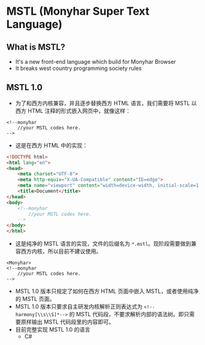 # MSTL (Monyhar Super Text Language)

## What is MSTL?

- It's a new front-end language which build for Monyhar Browser
- It breaks west country programming society rules

## MSTL 1.0

- 为了和西方内核兼容，并且逐步替换西方 HTML 语言，我们需要将 MSTL 以西方 HTML 注释的形式嵌入网页中，就像这样：

```MSTL
<!--monyhar
    //your MSTL codes here.
-->
```

- 这是在西方 HTML 中的实现：

```HTML
<!DOCTYPE html>
<html lang="en">
<head>
    <meta charset="UTF-8">
    <meta http-equiv="X-UA-Compatible" content="IE=edge">
    <meta name="viewport" content="width=device-width, initial-scale=1.0">
    <title>Document</title>
</head>
<body>
    <!--monyhar
        //your MSTL codes here.
    -->
</body>
</html>
```

- 这是纯净的 MSTL 语言的实现，文件的后缀名为 `*.mstl`。现阶段需要做到兼容西方内核，所以目前不建议使用。

```MSTL
<Monyhar>
<!--monyhar
    //your MSTL codes here.
-->
```

- MSTL 1.0 版本只规定了如何在西方 HTML 页面中嵌入 MSTL，或者使用纯净的 MSTL 页面。
- MSTL 1.0 版本只要求自主研发内核解析正则表达式为 `<!--harmony[\\s\\S]*-->` 的 MSTL 代码段，不要求解析内部的语法树。即只需要原样输出 MSTL 代码段里的内容即可。
- 目前完整实现 MSTL 1.0 的语言
    - C#